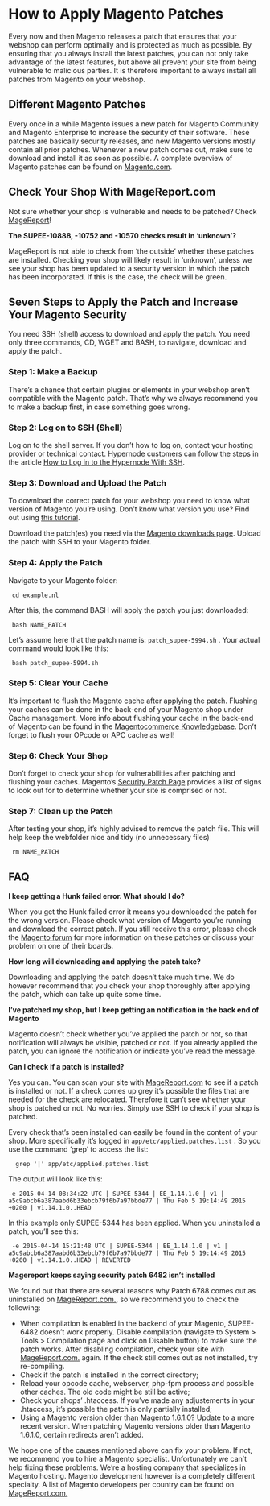 <!-- source: https://support.hypernode.com/en/best-practices/security/how-to-deploy-magento-patches/ -->

# How to Apply Magento Patches

Every now and then Magento releases a patch that ensures that your webshop can perform optimally and is protected as much as possible. By ensuring that you always install the latest patches, you can not only take advantage of the latest features, but above all prevent your site from being vulnerable to malicious parties. It is therefore important to always install all patches from Magento on your webshop.

## Different Magento Patches

Every once in a while Magento issues a new patch for Magento Community and Magento Enterprise to increase the security of their software. These patches are basically security releases, and new Magento versions mostly contain all prior patches. Whenever a new patch comes out, make sure to download and install it as soon as possible. A complete overview of Magento patches can be found on [Magento.com](https://magento.com/security/patches).

## Check Your Shop With MageReport.com

Not sure whether your shop is vulnerable and needs to be patched? Check [MageReport](https://www.magereport.com/)!

**The SUPEE-10888, -10752 and -10570 checks result in ‘unknown’?**

MageReport is not able to check from ‘the outside’ whether these patches are installed. Checking your shop will likely result in ‘unknown’, unless we see your shop has been updated to a security version in which the patch has been incorporated. If this is the case, the check will be green.

## Seven Steps to Apply the Patch and Increase Your Magento Security

You need SSH (shell) access to download and apply the patch. You need only three commands, CD, WGET and BASH, to navigate, download and apply the patch.

### Step 1: Make a Backup

There’s a chance that certain plugins or elements in your webshop aren’t compatible with the Magento patch. That’s why we always recommend you to make a backup first, in case something goes wrong.

### Step 2: Log on to SSH (Shell)

Log on to the shell server. If you don’t how to log on, contact your hosting provider or technical contact. Hypernode customers can follow the steps in the article [How to Log in to the Hypernode With SSH](https://support.hypernode.com/en/hypernode/ssh/how-to-log-in-to-the-hypernode-with-ssh).

### Step 3: Download and Upload the Patch

To download the correct patch for your webshop you need to know what version of Magento you’re using. Don’t know what version you use? Find out using [this tutorial](https://www.euperia.com/development/how-to-find-the-magento-version/844).

Download the patch(es) you need via the [Magento downloads page](http://magento.com/security/patches). Upload the patch with SSH to your Magento folder.

### Step 4: Apply the Patch

Navigate to your Magento folder:

```nginx
 cd example.nl
```

After this, the command BASH will apply the patch you just downloaded:

```nginx
 bash NAME_PATCH
```

Let’s assume here that the patch name is: `patch_supee-5994.sh` . Your actual command would look like this:

```nginx
 bash patch_supee-5994.sh
```

### Step 5: Clear Your Cache

It’s important to flush the Magento cache after applying the patch. Flushing your caches can be done in the back-end of your Magento shop under Cache management. More info about flushing your cache in the back-end of Magento can be found in the [Magentocommerce Knowledgebase](http://www.magentocommerce.com/knowledge-base/entry/cache-storage-management/%09200). Don’t forget to flush your OPcode or APC cache as well!

### Step 6: Check Your Shop

Don’t forget to check your shop for vulnerabilities after patching and flushing your caches. Magento’s [Security Patch Page](http://magento.com/security-patch) provides a list of signs to look out for to determine whether your site is comprised or not.

### Step 7: Clean up the Patch

After testing your shop, it’s highly advised to remove the patch file. This will help keep the webfolder nice and tidy (no unnecessary files)

```nginx
 rm NAME_PATCH
```

## FAQ

**I keep getting a Hunk failed error. What should I do?**

When you get the Hunk failed error it means you downloaded the patch for the wrong version. Please check what version of Magento you’re running and download the correct patch. If you still receive this error, please check the [Magento forum](http://community.magento.com/) for more information on these patches or discuss your problem on one of their boards.

**How long will downloading and applying the patch take?**

Downloading and applying the patch doesn’t take much time. We do however recommend that you check your shop thoroughly after applying the patch, which can take up quite some time.

**I’ve patched my shop, but I keep getting an notification in the back end of Magento**

Magento doesn’t check whether you’ve applied the patch or not, so that notification will always be visible, patched or not. If you already applied the patch, you can ignore the notification or indicate you’ve read the message.

**Can I check if a patch is installed?**

Yes you can. You can scan your site with [MageReport.com](http://www.magereport.com/) to see if a patch is installed or not. If a check comes up grey it’s possible the files that are needed for the check are relocated. Therefore it can’t see whether your shop is patched or not. No worries. Simply use SSH to check if your shop is patched.

Every check that’s been installed can easily be found in the content of your shop. More specifically it’s logged in `app/etc/applied.patches.list` . So you use the command ‘grep’ to access the list:

```nginx
  grep '|' app/etc/applied.patches.list
```

The output will look like this:

```nginx
-e 2015-04-14 08:34:22 UTC | SUPEE-5344 | EE_1.14.1.0 | v1 | a5c9abcb6a387aabd6b33ebcb79f6b7a97bbde77 | Thu Feb 5 19:14:49 2015 +0200 | v1.14.1.0..HEAD
```

In this example only SUPEE-5344 has been applied. When you uninstalled a patch, you’ll see this:

```nginx
 -e 2015-04-14 15:21:48 UTC | SUPEE-5344 | EE_1.14.1.0 | v1 | a5c9abcb6a387aabd6b33ebcb79f6b7a97bbde77 | Thu Feb 5 19:14:49 2015 +0200 | v1.14.1.0..HEAD | REVERTED
```

**Magereport keeps saying security patch 6482 isn’t installed**

We found out that there are several reasons why Patch 6788 comes out as uninstalled on [MageReport.com.](https://www.magereport.com/page/support), so we recommend you to check the following:

- When compilation is enabled in the backend of your Magento, SUPEE-6482 doesn’t work properly. Disable compilation (navigate to System > Tools > Compilation page and click on Disable button) to make sure the patch works. After disabling compilation, check your site with [MageReport.com.](https://www.magereport.com/page/support) again. If the check still comes out as not installed, try re-compiling.
- Check if the patch is installed in the correct directory;
- Reload your opcode cache, webserver, php-fpm process and possible other caches. The old code might be still be active;
- Check your shops’ .htaccess. If you’ve made any adjustements in your .htaccess, it’s possible the patch is only partially installed;
- Using a Magento version older than Magento 1.6.1.0? Update to a more recent version. When patching Magento versions older than Magento 1.6.1.0, certain redirects aren’t added.

We hope one of the causes mentioned above can fix your problem. If not, we recommend you to hire a Magento specialist. Unfortunately we can’t help fixing these problems. We’re a hosting company that specializes in Magento hosting. Magento development however is a completely different specialty. A list of Magento developers per country can be found on [MageReport.com.](https://www.magereport.com/page/support)

